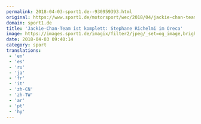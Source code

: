```yaml
---
permalink: 2018-04-03-sport1.de--930959393.html
original: https://www.sport1.de/motorsport/wec/2018/04/jackie-chan-team-ist-komplett-stephane-richelmi-im-oreca
domain: sport1.de
title: 'Jackie-Chan-Team ist komplett: Stephane Richelmi im Oreca'
image: https://images.sport1.de/imagix/filter2/jpeg/_set=og_image,brightness=108,focus=54x46/imagix/94555a47-3721-11e8-87b1-f80f41fc63ce
date: 2018-04-03 09:40:14
category: sport
translations: 
 - 'en'
 - 'es'
 - 'ru'
 - 'ja'
 - 'fr'
 - 'it'
 - 'zh-CN'
 - 'zh-TW'
 - 'ar'
 - 'pt'
 - 'hy'
---
```


